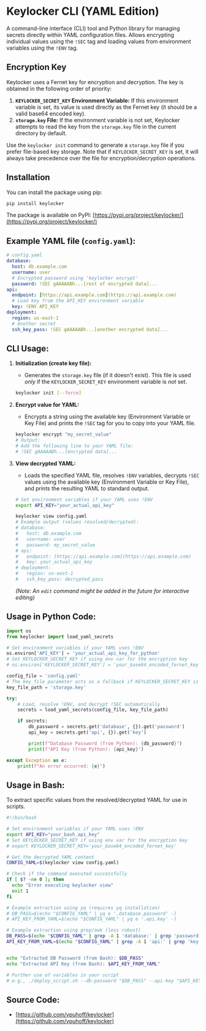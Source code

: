# Keylocker CLI (YAML Edition)

A command-line interface (CLI) tool and Python library for managing secrets directly within YAML configuration files. Allows encrypting individual values using the `!SEC` tag and loading values from environment variables using the `!ENV` tag.

## Encryption Key

Keylocker uses a Fernet key for encryption and decryption. The key is obtained in the following order of priority:

1.  **`KEYLOCKER_SECRET_KEY` Environment Variable:** If this environment variable is set, its value is used directly as the Fernet key (it should be a valid base64 encoded key).
2.  **`storage.key` File:** If the environment variable is not set, Keylocker attempts to read the key from the `storage.key` file in the current directory by default.

Use the `keylocker init` command to generate a `storage.key` file if you prefer file-based key storage. Note that if `KEYLOCKER_SECRET_KEY` is set, it will always take precedence over the file for encryption/decryption operations.

## Installation

You can install the package using pip:

```bash
pip install keylocker
```

The package is available on PyPI: [https://pypi.org/project/keylocker/](https://pypi.org/project/keylocker/)

## Example YAML file (`config.yaml`):

```yaml
# config.yaml
database:
  host: db.example.com
  username: user
  # Encrypted password using 'keylocker encrypt'
  password: !SEC gAAAAABh...[rest of encrypted data]...
api:
  endpoint: [https://api.example.com](https://api.example.com)
  # Load key from the API_KEY environment variable
  key: !ENV API_KEY
deployment:
  region: us-east-1
  # Another secret
  ssh_key_pass: !SEC gAAAAABh...[another encrypted data]...
```

## CLI Usage:

1.  **Initialization (create key file):**
    * Generates the `storage.key` file (if it doesn't exist). This file is used *only* if the `KEYLOCKER_SECRET_KEY` environment variable is *not* set.
    ```bash
    keylocker init [--force]
    ```

2.  **Encrypt value for YAML:**
    * Encrypts a string using the available key (Environment Variable or Key File) and prints the `!SEC` tag for you to copy into your YAML file.
    ```bash
    keylocker encrypt "my_secret_value"
    # Output:
    # Add the following line to your YAML file:
    # !SEC gAAAAABh...[encrypted data]...
    ```

3.  **View decrypted YAML:**
    * Loads the specified YAML file, resolves `!ENV` variables, decrypts `!SEC` values using the available key (Environment Variable or Key File), and prints the resulting YAML to standard output.
    ```bash
    # Set environment variables if your YAML uses !ENV
    export API_KEY="your_actual_api_key"

    keylocker view config.yaml
    # Example output (values resolved/decrypted):
    # database:
    #   host: db.example.com
    #   username: user
    #   password: my_secret_value
    # api:
    #   endpoint: [https://api.example.com](https://api.example.com)
    #   key: your_actual_api_key
    # deployment:
    #   region: us-east-1
    #   ssh_key_pass: decrypted_pass
    ```
    *(Note: An `edit` command might be added in the future for interactive editing)*

## Usage in Python Code:

```python
import os
from keylocker import load_yaml_secrets

# Set environment variables if your YAML uses !ENV
os.environ['API_KEY'] = 'your_actual_api_key_for_python'
# Set KEYLOCKER_SECRET_KEY if using env var for the encryption key
# os.environ['KEYLOCKER_SECRET_KEY'] = 'your_base64_encoded_fernet_key'

config_file = 'config.yaml'
# The key_file parameter acts as a fallback if KEYLOCKER_SECRET_KEY is not set
key_file_path = 'storage.key'

try:
    # Load, resolve !ENV, and decrypt !SEC automatically
    secrets = load_yaml_secrets(config_file, key_file_path)

    if secrets:
        db_password = secrets.get('database', {}).get('password')
        api_key = secrets.get('api', {}).get('key')

        print(f"Database Password (from Python): {db_password}")
        print(f"API Key (from Python): {api_key}")

except Exception as e:
    print(f"An error occurred: {e}")

```

## Usage in Bash:

To extract specific values from the resolved/decrypted YAML for use in scripts.

```bash
#!/bin/bash

# Set environment variables if your YAML uses !ENV
export API_KEY="your_bash_api_key"
# Set KEYLOCKER_SECRET_KEY if using env var for the encryption key
# export KEYLOCKER_SECRET_KEY='your_base64_encoded_fernet_key'

# Get the decrypted YAML content
CONFIG_YAML=$(keylocker view config.yaml)

# Check if the command executed successfully
if [ $? -ne 0 ]; then
  echo "Error executing keylocker view"
  exit 1
fi

# Example extraction using yq (requires yq installation)
# DB_PASS=$(echo "$CONFIG_YAML" | yq e '.database.password' -)
# API_KEY_FROM_YAML=$(echo "$CONFIG_YAML" | yq e '.api.key' -)

# Example extraction using grep/awk (less robust)
DB_PASS=$(echo "$CONFIG_YAML" | grep -A 1 'database:' | grep 'password:' | awk '{print $2}')
API_KEY_FROM_YAML=$(echo "$CONFIG_YAML" | grep -A 1 'api:' | grep 'key:' | awk '{print $2}')


echo "Extracted DB Password (from Bash): $DB_PASS"
echo "Extracted API Key (from Bash): $API_KEY_FROM_YAML"

# Further use of variables in your script
# e.g., ./deploy_script.sh --db-password "$DB_PASS" --api-key "$API_KEY_FROM_YAML"
```

## Source Code:
* [https://github.com/vpuhoff/keylocker](https://github.com/vpuhoff/keylocker)

```